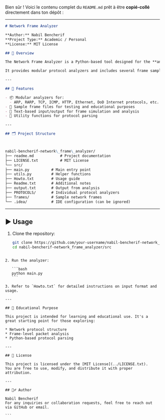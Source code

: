 Bien sûr ! Voici le contenu complet du `README.md` prêt à être **copié-collé** directement dans ton dépôt :

---

```markdown
# Network Frame Analyzer

**Author:** Nabil Bencherif  
**Project Type:** Academic / Personal  
**License:** MIT License

## 📘 Overview

The Network Frame Analyzer is a Python-based tool designed for the **analysis and interpretation of network protocol frames**. This project was developed as part of an academic exploration into networking concepts and is aimed at understanding the structure and content of various protocols such as TCP, ARP, ICMP, HTTP, and more.

It provides modular protocol analyzers and includes several frame samples for hands-on experimentation and testing.

---

## 🧩 Features

- 📦 Modular analyzers for:
  - ARP, RARP, TCP, ICMP, HTTP, Ethernet, DoD Internet protocols, etc.
- 📄 Sample frame files for testing and educational purposes
- 🧪 Text-based input/output for frame simulation and analysis
- 🔧 Utility functions for protocol parsing

---

## 🗂️ Project Structure



nabil-bencherif-network\_frame\_analyzer/
├── readme.md            # Project documentation
├── LICENSE.txt          # MIT License
└── src/
├── main.py          # Main entry point
├── utils.py         # Helper functions
├── Howto.txt        # Usage guide
├── Readme.txt       # Additional notes
├── output.txt       # Output from analysis
├── PROTOCOLS/       # Individual protocol analyzers
├── Trames/          # Sample network frames
└── .idea/           # IDE configuration (can be ignored)

````

---

## ▶️ Usage

1. Clone the repository:
   ```bash
   git clone https://github.com/your-username/nabil-bencherif-network_frame_analyzer.git
   cd nabil-bencherif-network_frame_analyzer/src
````

2. Run the analyzer:

   ```bash
   python main.py
   ```

3. Refer to `Howto.txt` for detailed instructions on input format and usage.

---

## 🧠 Educational Purpose

This project is intended for learning and educational use. It's a great starting point for those exploring:

* Network protocol structure
* Frame-level packet analysis
* Python-based protocol parsing

---

## 📄 License

This project is licensed under the [MIT License](../LICENSE.txt).
You are free to use, modify, and distribute it with proper attribution.

---

## 🙋‍♂️ Author

Nabil Bencherif
For any inquiries or collaboration requests, feel free to reach out via GitHub or email.

```

